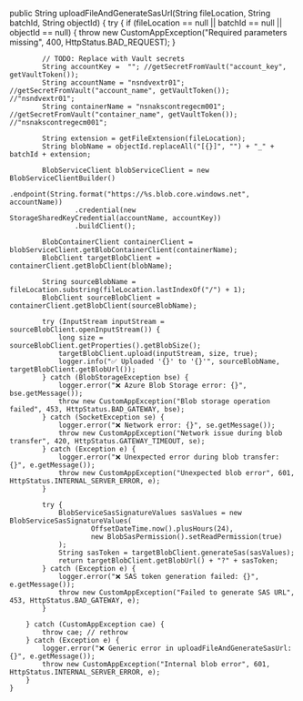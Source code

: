 public String uploadFileAndGenerateSasUrl(String fileLocation, String batchId, String objectId) {
        try {
            if (fileLocation == null || batchId == null || objectId == null) {
                throw new CustomAppException("Required parameters missing", 400, HttpStatus.BAD_REQUEST);
            }

            // TODO: Replace with Vault secrets
            String accountKey =  ""; //getSecretFromVault("account_key", getVaultToken());
            String accountName = "nsndvextr01"; //getSecretFromVault("account_name", getVaultToken());  //"nsndvextr01";
            String containerName = "nsnakscontregecm001"; //getSecretFromVault("container_name", getVaultToken()); //"nsnakscontregecm001";

            String extension = getFileExtension(fileLocation);
            String blobName = objectId.replaceAll("[{}]", "") + "_" + batchId + extension;

            BlobServiceClient blobServiceClient = new BlobServiceClientBuilder()
                    .endpoint(String.format("https://%s.blob.core.windows.net", accountName))
                    .credential(new StorageSharedKeyCredential(accountName, accountKey))
                    .buildClient();

            BlobContainerClient containerClient = blobServiceClient.getBlobContainerClient(containerName);
            BlobClient targetBlobClient = containerClient.getBlobClient(blobName);

            String sourceBlobName = fileLocation.substring(fileLocation.lastIndexOf("/") + 1);
            BlobClient sourceBlobClient = containerClient.getBlobClient(sourceBlobName);

            try (InputStream inputStream = sourceBlobClient.openInputStream()) {
                long size = sourceBlobClient.getProperties().getBlobSize();
                targetBlobClient.upload(inputStream, size, true);
                logger.info("✅ Uploaded '{}' to '{}'", sourceBlobName, targetBlobClient.getBlobUrl());
            } catch (BlobStorageException bse) {
                logger.error("❌ Azure Blob Storage error: {}", bse.getMessage());
                throw new CustomAppException("Blob storage operation failed", 453, HttpStatus.BAD_GATEWAY, bse);
            } catch (SocketException se) {
                logger.error("❌ Network error: {}", se.getMessage());
                throw new CustomAppException("Network issue during blob transfer", 420, HttpStatus.GATEWAY_TIMEOUT, se);
            } catch (Exception e) {
                logger.error("❌ Unexpected error during blob transfer: {}", e.getMessage());
                throw new CustomAppException("Unexpected blob error", 601, HttpStatus.INTERNAL_SERVER_ERROR, e);
            }

            try {
                BlobServiceSasSignatureValues sasValues = new BlobServiceSasSignatureValues(
                        OffsetDateTime.now().plusHours(24),
                        new BlobSasPermission().setReadPermission(true)
                );
                String sasToken = targetBlobClient.generateSas(sasValues);
                return targetBlobClient.getBlobUrl() + "?" + sasToken;
            } catch (Exception e) {
                logger.error("❌ SAS token generation failed: {}", e.getMessage());
                throw new CustomAppException("Failed to generate SAS URL", 453, HttpStatus.BAD_GATEWAY, e);
            }

        } catch (CustomAppException cae) {
            throw cae; // rethrow
        } catch (Exception e) {
            logger.error("❌ Generic error in uploadFileAndGenerateSasUrl: {}", e.getMessage());
            throw new CustomAppException("Internal blob error", 601, HttpStatus.INTERNAL_SERVER_ERROR, e);
        }
    }
